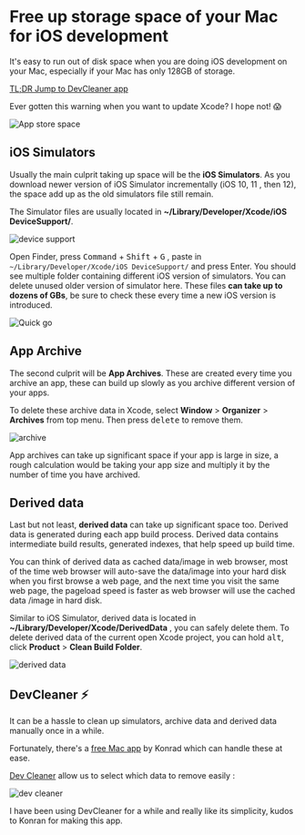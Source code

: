 # Free up storage space of your Mac for iOS development

It's easy to run out of disk space when you are doing iOS development on your Mac, especially if your Mac has only 128GB of storage. 



[TL;DR Jump to DevCleaner app](#devcleanerapp)



Ever gotten this warning when you want to update Xcode? I hope not! 😱



![App store space](https://iosimage.s3.amazonaws.com/2018/38-free-up-mac-storage/xcodespace.jpg)



## iOS Simulators

Usually the main culprit taking up space will be the **iOS Simulators**. As you download newer version of iOS Simulator incrementally (iOS 10, 11 , then 12), the space add up as the old simulators file still remain.



The Simulator files are usually located in **~/Library/Developer/Xcode/iOS DeviceSupport/**. 



![device support](https://iosimage.s3.amazonaws.com/2018/38-free-up-mac-storage/deviceSupport.png)



Open Finder, press <kbd>Command</kbd> + <kbd>Shift</kbd> + <kbd>G</kbd> , paste in `~/Library/Developer/Xcode/iOS DeviceSupport/`  and press Enter. You should see multiple folder containing different iOS version of simulators. You can delete unused older version of simulator here. These files **can take up to dozens of GBs**, be sure to check these every time a new iOS version is introduced.



![Quick go](https://iosimage.s3.amazonaws.com/2018/38-free-up-mac-storage/quickgo.png)







## App Archive

The second culprit will be **App Archives**. These are created every time you archive an app, these can build up slowly as you archive different version of your apps.



To delete these archive data in Xcode, select **Window** > **Organizer** > **Archives** from top menu. Then press <kbd>delete</kbd> to remove them.



![archive](https://iosimage.s3.amazonaws.com/2018/38-free-up-mac-storage/archives.png)



App archives can take up significant space if your app is large in size, a rough calculation would be taking your app size and multiply it by the number of time you have archived.



## Derived data 

Last but not least, **derived data** can take up significant space too. Derived data is generated during each app build process. Derived data contains intermediate build results, generated indexes, that help speed up build time.



You can think of derived data as cached data/image in web browser, most of the time web browser will auto-save the data/image into your hard disk when you first browse a web page, and the next time you visit the same web page, the pageload speed is faster as web browser will use the cached data /image in hard disk. 



Similar to iOS Simulator, derived data is located in **~/Library/Developer/Xcode/DerivedData** , you can safely delete them. To delete derived data of the current open Xcode project, you can hold <kbd>alt</kbd>, click **Product** > **Clean Build Folder**.



![derived data](https://iosimage.s3.amazonaws.com/2018/38-free-up-mac-storage/derivedData.png)



<span id="devcleanerapp"></span>

## DevCleaner ⚡️

It can be a hassle to clean up simulators, archive data and derived data manually once in a while. 

Fortunately, there's a [free Mac app](https://itunes.apple.com/us/app/devcleaner/id1388020431?mt=12) by Konrad which can handle these at ease.

[Dev Cleaner](https://itunes.apple.com/us/app/devcleaner/id1388020431?mt=12) allow us to select which data to remove easily : 



![dev cleaner](https://iosimage.s3.amazonaws.com/2018/38-free-up-mac-storage/devcleaner.png)



I have been using DevCleaner for a while and really like its simplicity, kudos to Konran for making this app.





